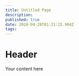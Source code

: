 ```yaml
---
title: Untitled Page
description: 
published: true
date: 2020-04-28T01:21:22.904Z
tags: 
---
```


# Header
Your content here